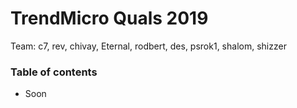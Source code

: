 # TrendMicro Quals 2019

Team: c7, rev, chivay, Eternal, rodbert, des, psrok1, shalom, shizzer

### Table of contents

* Soon
